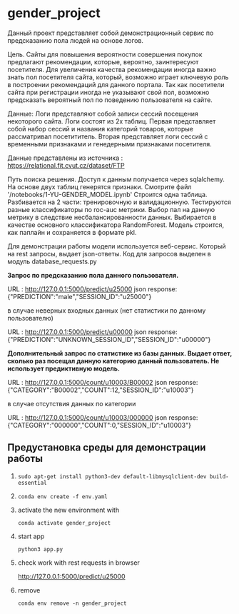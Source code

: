 # gender_project

Данный проект представляет собой демонстрационный сервис по предсказанию пола людей на основе логов.

Цель. Сайты для повышения вероятности совершения покупок предлагают рекомендации, которые, вероятно, заинтересуют посетителя. Для увеличения качества рекомендации иногда важно знать пол посетителя сайта, который, возможно играет ключевую роль в построении рекомендаций для данного портала. Так как посетители сайта при регистрации иногда не указывают свой пол, возможно предсказать вероятный пол по поведению пользователя на сайте.

Данные:
Логи представляют собой записи сессий посещения некоторого сайта.
Логи состоят из 2х таблиц. 
Первая представляет собой набор сессий и названия категорий товаров, которые рассматривал посетититель.
Вторая представляет логи сессий с временными признаками и генедерными признаками посетителя.

Данные представлены из источника : https://relational.fit.cvut.cz/dataset/FTP

Путь поиска решения.
Доступ к данным получается через sqlalchemy.
На основе двух таблиц генерятся признаки. Смотрите файл '/notebooks/1-YU-GENDER_MODEL.ipynb'
Строится одна таблица. Разбивается на 2 части: тренировочную и валидационную. Тестируются разные классификаторы по roc-auc метрики. Выбор пал на данную метрику в следствие несбалансированности данных.  Выбирается в качестве основного классификатора RandomForest. 
Модель строится, как паплайн и сохраняется в формате pkl.

Для демонстрации работы модели используется веб-сервис. Который на rest запросы, выдает json-ответы.
Код для запросов выделен в модуль database_requests.py

**Запрос по предсказанию пола данного пользователя.**

URL : http://127.0.0.1:5000/predict/u25000
json response: {"PREDICTION":"male","SESSION_ID":"u25000"}

в случае неверных входных данных (нет статистики по данному пользователю)

URL : http://127.0.0.1:5000/predict/u00000
json response: {"PREDICTION":"UNKNOWN_SESSION_ID","SESSION_ID":"u00000"}


**Дополнительный запрос по статистике из базы данных. Выдает ответ, сколько раз посещал данную категорию данный пользователь. Не использует предиктивную модель.**

URL : http://127.0.0.1:5000/count/u10003/B00002
json response: {"CATEGORY":"B00002","COUNT":12,"SESSION_ID":"u10003"}

в случае отсутствия данных по категории

URL : http://127.0.0.1:5000/count/u10003/000000
json response: {"CATEGORY":"000000","COUNT":0,"SESSION_ID":"u10003"}

## Предустановка среды для демонстрации работы

1. ```
   sudo apt-get install python3-dev default-libmysqlclient-dev build-essential
   ``` 

2. ```
   conda env create -f env.yaml
   ```

3. activate the new environment with
   ```
   conda activate gender_project
   ```
4. start app
   ```
   python3 app.py
   ```
5. check work with rest requests in browser
   
   http://127.0.0.1:5000/predict/u25000
   
6. remove

   ```
   conda env remove -n gender_project
   ```